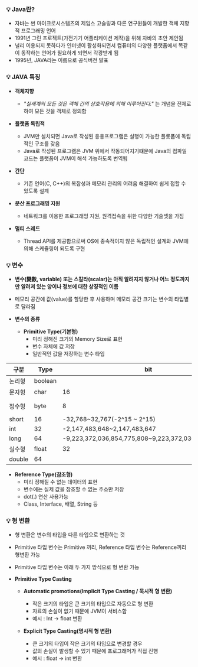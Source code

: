 ### 💡 Java란?

- 자바는 썬 마이크로시스템즈의 제임스 고슬링과 다른 연구원들이 개발한 객체 지향적 프로그래밍 언어
- 1991년 그린 프로젝트(가전기기 어플리케이션 제작)을 위해 자바의 초안 제안됨 
- 널리 이용되지 못하다가 인터넷이 활성화되면서 컴퓨터의 다양한 플랫폼에서 똑같이 동작하는 언어가 필요하게 되면서 각광받게 됨
- 1995년, JAVA라는 이름으로 공식버전 발표


### 💡 JAVA 특징

-   **객체지향**
    -   *"실세계의 모든 것은 객체 간의 상호작용에 의해 이루어진다."* 는 개념을 전제로하여 모든 것을 객체로 정의함

-   **플랫폼 독립적**
    -   JVM만 설치되면 Java로 작성된 응용프로그램은 실행이 가능한 플롯폼에 독립적인 구조를 갖음 
    -   Java로 작성된 프로그램은 JVM 위에서 작동되어지기떄문에 Java의 컴파일 코드는 플랫폼이 JVM이 해석 가능하도록 번역됨

-   **간단**
    -   기존 언어(C, C++)의 복잡성과 메모리 관리의 어려움 해결하여 쉽게 접할 수 있도록 설계

-   **분산 프로그래밍 지원**
    -   네트워크를 이용한 프로그래밍 지원, 원격접속을 위한 다양한 기술셋을 가짐

-   **멀티 스레드**
    -   Thread API를 제공함으로써 OS에 종속적이지 않은 독립적인 설계와 JVM에 의해 스케쥴링이 되도록 구현



### 💡 변수
- **변수(變數, variable) 또는 스칼라(scalar)는 아직 알려지지 않거나 어느 정도까지만 알려져 있는 양이나 정보에 대한 상징적인 이름**

- 메모리 공간에 값(value)를 할당한 후 사용하며 메모리 공간 크기는 변수의 타입별로 달라짐

- **변수의 종류**

  -   **Primitive Type(기본형)**
      -   미리 정해진 크기의 Memory Size로 표현
      -   변수 자체에 값 저장
      -   일반적인 값을 저장하는 변수 타입

| **구분** | **Type** | **bit** | **값** |
| --- | --- | --- | --- |
| 논리형 | boolean |   | true, false |
| 문자형 | char | 16 | 0~65,535(ASCII코드) |
| 정수형 | byte | 8 | \-128~127(-2^7~2^7-1) |
| short | 16 | \-32,768~32,767(-2^15 ~ 2^15) |
| int | 32 | \-2,147,483,648~2,147,483,647 |
| long | 64 | \-9,223,372,036,854,775,808~9,223,372,036,854,775,807 |
| 실수형 | float | 32 |   |
| double | 64 |   |

  -   **Reference Type(참조형)**
      -   미리 정해질 수 없는 데이터의 표현
      -   변수에는 실제 값을 참조할 수 없는 주소만 저장
      -   dot(.) 연산 사용가능
      -   Class, Interface, 배열, String 등

### 💡  형 변환

- 형 변환은 변수의 타입을 다른 타입으로 변환하는 것
- Primitive 타입 변수는 Primitive 끼리, Reference 타입 변수는 Reference끼리 형변환 가능
- Primitive 타입 변수는 아래 두 가지 방식으로 형 변환 가능

- **Primitive Type Casting**

  -   **Automatic promotions(Implicit Type Casting / 묵시적 형 변환)**
      -   작은 크기의 타입은 큰 크기의 타입으로 자동으로 형 변환
      -   자료의 손실이 없기 때문에 JVM이 서비스함
      -   예시 : Int -> float 변환

  -   **Explicit Type Casting(명시적 형 변환)**
      -   큰 크기의 타입이 작은 크기의 타입으로 변경할 경우
      -   값의 손실이 발생할 수 있기 때문에 프로그래머가 직접 진행
      -   예시 : float -> int 변환
